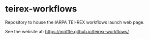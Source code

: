 # teirex-workflows
Repository to house the IARPA TEI-REX workflows launch web page.

See the website at: https://mriffle.github.io/teirex-workflows/

